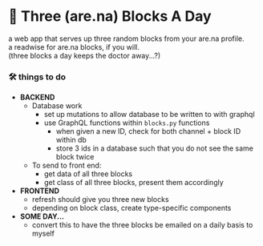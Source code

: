 # 🥴 Three (are.na) Blocks A Day
a web app that serves up three random blocks from your are.na profile.<br>
a readwise for are.na blocks, if you will.<br>
(three blocks a day keeps the doctor away...?)

### 🛠 things to do
- <b>BACKEND</b>
  * Database work
    + set up mutations to allow database to be written to with graphql
    + use GraphQL functions within `blocks.py` functions
      - when given a new ID, check for both channel + block ID within db
      - store 3 ids in a database such that you do not see the same block twice
  * To send to front end:
    + get data of all three blocks
    + get class of all three blocks, present them accordingly
- <b>FRONTEND</b>
  * refresh should give you three new blocks
  * depending on block class, create type-specific components
- <b>SOME DAY...</b>
  * convert this to have the three blocks be emailed on a daily basis to myself

